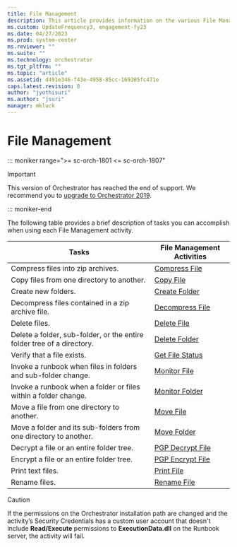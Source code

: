 ```yaml
---
title: File Management
description: This article provides information on the various File Management activities.
ms.custom: UpdateFrequency3, engagement-fy23
ms.date: 04/27/2023
ms.prod: system-center
ms.reviewer: ""
ms.suite: ""
ms.technology: orchestrator
ms.tgt_pltfrm: ""
ms.topic: "article"
ms.assetid: d491e346-f43e-4958-85cc-169305fc471e
caps.latest.revision: 8
author: "jyothisuri"
ms.author: "jsuri"
manager: mkluck
---
```

# File Management

::: moniker range=">= sc-orch-1801 <= sc-orch-1807"

> [!IMPORTANT]
>
> This version of Orchestrator has reached the end of support. We recommend you to [upgrade to Orchestrator 2019](../index.yml).

::: moniker-end

The following table provides a brief description of tasks you can accomplish when using each File Management activity.  

|Tasks|File Management Activities|  
|-----------|--------------------------------|  
|Compress files into zip archives.|[Compress File](compress-file.md)|  
|Copy files from one directory to another.|[Copy File](copy-file.md)|  
|Create new folders.|[Create Folder](create-folder.md)|  
|Decompress files contained in a zip archive file.|[Decompress File](decompress-file.md)|  
|Delete files.|[Delete File](delete-file.md)|  
|Delete a folder, sub-folder, or the entire folder tree of a directory.|[Delete Folder](delete-folder.md)|  
|Verify that a file exists.|[Get File Status](get-file-status.md)|  
|Invoke a runbook when files in folders and sub-folder change.|[Monitor File](monitor-file.md)|  
|Invoke a runbook when a folder or files within a folder change.|[Monitor Folder](monitor-folder.md)|  
|Move a file from one directory to another.|[Move File](move-file.md)|  
|Move a folder and its sub-folders from one directory to another.|[Move Folder](move-folder.md)|  
|Decrypt a file or an entire folder tree.|[PGP Decrypt File](pgp-decrypt-file.md)|  
|Encrypt a file or an entire folder tree.|[PGP Encrypt File](pgp-encrypt-file.md)|  
|Print text files.|[Print File](print-file.md)|  
|Rename files.|[Rename File](rename-file.md)|  

> [!CAUTION]
> If the permissions on the Orchestrator installation path are changed and the activity’s Security Credentials has a custom user account that doesn't include **Read/Execute** permissions to **ExecutionData.dll** on the Runbook server, the activity will fail.